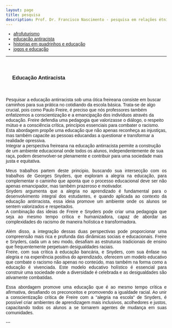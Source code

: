 ```yaml
---
layout: page
title: pesquisa
description: Prof. Dr. Francisco Nascimento - pesquisa em relações étnico-raciais e afrofuturismo ensino de ciências e educação Histórias em Quadrinhos de Super-Heróis e Impacto Cultural no Ensino de Ciências no Ensino de Física Jogos de RPG e Educação e Ensino de Ciências e Ensino de Física
---
```

<html lang="pt-BR">
<head>
    <meta charset="UTF-8">
    <meta name="viewport" content="width=device-width, initial-scale=1.0">
    <title>Menu de Navegação</title>
    <style>
        body {
            font-family: Arial, sans-serif;
        }
        .menu {
            background-color: #333;
            overflow: hidden;
        }
        .menu a {
            float: left;
            display: block;
            color: white;
            text-align: center;
            padding: 14px 16px;
            text-decoration: none;
        }
        .menu a:hover {
            background-color: #ddd;
            color: black;
        }
        .content {
            padding: 20px;
        }
    </style>
</head>
<body>

<div class="navbar">
  <div class="navbar-inner">
      <ul class="nav">
          <li><a href= "/pages/pesquisa/pesquisa_afro.html">afrofuturismo</a></li>
          <li><a href= "/pages/pesquisa/pesquisa_edu.html">educação antiracista</a></li>
          <li><a href= "/pages/pesquisa/pesquisa_hq.html">historias em quadrinhos e educação</a></li>
            <li><a href= "/pages/pesquisa/pesquisa_jogos.html">jogos e educação</a></li>
      </ul>
  </div>
</div>
<p>
<p>

---
<p>
    <div class="content">
    <h3 id="antiracista">Educação Antiracista</h3>
</div>
<p>
<p style="text-align: justify;">

Pesquisar a educação antirracista sob uma ótica freireana consiste em buscar caminhos para sua prática no cotidiando da escola básica. Trata-se de algo crucial, pois  como Paulo Freire, é preciso que nós professores também enfatizemos a conscientização e a emancipação dos indivíduos através da educação. Freire defendia uma pedagogia que valorizasse o diálogo, o respeito mútuo e a consciência crítica, princípios essenciais para combater o racismo. <br />
Esta abordagem propõe uma educação que não apenas reconheça as injustiças, mas também capacite as pessoas educandas a questionar e transformar a realidade opressiva.<br /> Integrar a perspectiva freireana na educação antirracista permite a construção de um ambiente educacional onde todos os alunos, independentemente de sua raça, podem desenvolver-se plenamente e contribuir para uma sociedade mais justa e equitativa.<br />
<p>
<p style="text-align: justify;">
Meus trabalhos partem deste principio, buscando sua intersecção com os trabalhos de Georges Snyders, que exploram a alegria na educação, para complementar o caminho que  aponta que o processo educacional deve ser não apenas emancipador, mas também prazeroso e motivador.<br /> Snyders argumenta que a alegria no aprendizado é fundamental para o desenvolvimento integral dos estudantes, e quando aplicada ao contexto da educação antirracista, essa ideia promove um ambiente onde os alunos se sentem valorizados e respeitados.<br />
 A combinação das ideias de Freire e Snyders pode criar uma pedagogia que seja ao mesmo tempo crítica e humanizadora, capaz de abordar as complexidades do racismo de maneira holística e transformadora.<br />
<p>
<p style="text-align: justify;">
Além disso, a integração dessas duas perspectivas pode proporcionar uma compreensão mais rica e profunda das dinâmicas sociais e educacionais. Freire e Snyders, cada um a seu modo, desafiam as estruturas tradicionais de ensino que frequentemente perpetuam desigualdades raciais. <br />
Freire, com sua crítica à educação bancária, e Snyders, com sua ênfase na alegria e na experiência positiva do aprendizado, oferecem um modelo educativo que combate o racismo não apenas no conteúdo, mas também na forma como a educação é vivenciada. Este modelo educativo holístico é essencial para construir uma sociedade onde a diversidade é celebrada e as desigualdades são ativamente combatidas.<br />
<p>
<p style="text-align: justify;">
 Essa abordagem promove uma educação que é ao mesmo tempo crítica e afirmativa, desafiando os preconceitos e promovendo a igualdade racial. Ao unir a conscientização crítica de Freire com a "alegria na escola" de Snyders, é possível criar ambientes de aprendizagem mais inclusivos, acolhedores e justos, capacitando todos os alunos a se tornarem agentes de mudança em suas comunidades.
 <p>
 </p>
---
